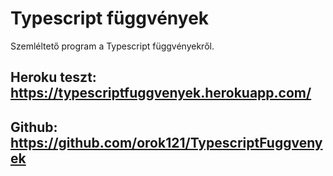 # Typescript függvények
Szemléltető program a Typescript függvényekről.
## Heroku teszt: https://typescriptfuggvenyek.herokuapp.com/
## Github: https://github.com/orok121/TypescriptFuggvenyek



